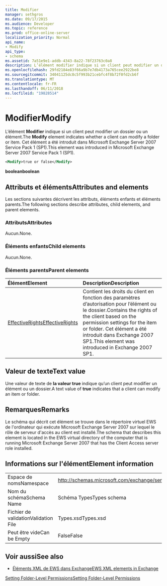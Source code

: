 ```yaml
---
title: Modifier
manager: sethgros
ms.date: 09/17/2015
ms.audience: Developer
ms.topic: reference
ms.prod: office-online-server
localization_priority: Normal
api_name:
- Modify
api_type:
- schema
ms.assetid: 7a51e9e1-addb-4343-8a22-78f23763c0a8
description: L’élément modifier indique si un client peut modifier un dossier ou un élément. Cet élément a été introduit dans Microsoft Exchange Server 2007 Service Pack 1 (SP1).
ms.openlocfilehash: 29fd2184e83f66a9b7e7db4173a765cee2922be8
ms.sourcegitcommit: 34041125dc8c5f993b21cebfc4f8b72f0fd2cb6f
ms.translationtype: MT
ms.contentlocale: fr-FR
ms.lasthandoff: 06/11/2018
ms.locfileid: "19828514"
---
```

# <a name="modify"></a><span data-ttu-id="18f67-104">Modifier</span><span class="sxs-lookup"><span data-stu-id="18f67-104">Modify</span></span>

<span data-ttu-id="18f67-105">L’élément **Modifier** indique si un client peut modifier un dossier ou un élément.</span><span class="sxs-lookup"><span data-stu-id="18f67-105">The **Modify** element indicates whether a client can modify a folder or item.</span></span> <span data-ttu-id="18f67-106">Cet élément a été introduit dans Microsoft Exchange Server 2007 Service Pack 1 (SP1).</span><span class="sxs-lookup"><span data-stu-id="18f67-106">This element was introduced in Microsoft Exchange Server 2007 Service Pack 1 (SP1).</span></span> 
  
```xml
<Modify>true or false</Modify>
```

 <span data-ttu-id="18f67-107">**boolean**</span><span class="sxs-lookup"><span data-stu-id="18f67-107">**boolean**</span></span>
## <a name="attributes-and-elements"></a><span data-ttu-id="18f67-108">Attributs et éléments</span><span class="sxs-lookup"><span data-stu-id="18f67-108">Attributes and elements</span></span>

<span data-ttu-id="18f67-109">Les sections suivantes décrivent les attributs, éléments enfants et éléments parents.</span><span class="sxs-lookup"><span data-stu-id="18f67-109">The following sections describe attributes, child elements, and parent elements.</span></span>
  
### <a name="attributes"></a><span data-ttu-id="18f67-110">Attributs</span><span class="sxs-lookup"><span data-stu-id="18f67-110">Attributes</span></span>

<span data-ttu-id="18f67-111">Aucun.</span><span class="sxs-lookup"><span data-stu-id="18f67-111">None.</span></span>
  
### <a name="child-elements"></a><span data-ttu-id="18f67-112">Éléments enfants</span><span class="sxs-lookup"><span data-stu-id="18f67-112">Child elements</span></span>

<span data-ttu-id="18f67-113">Aucun.</span><span class="sxs-lookup"><span data-stu-id="18f67-113">None.</span></span>
  
### <a name="parent-elements"></a><span data-ttu-id="18f67-114">Éléments parents</span><span class="sxs-lookup"><span data-stu-id="18f67-114">Parent elements</span></span>

|<span data-ttu-id="18f67-115">**Élément**</span><span class="sxs-lookup"><span data-stu-id="18f67-115">**Element**</span></span>|<span data-ttu-id="18f67-116">**Description**</span><span class="sxs-lookup"><span data-stu-id="18f67-116">**Description**</span></span>|
|:-----|:-----|
|[<span data-ttu-id="18f67-117">EffectiveRights</span><span class="sxs-lookup"><span data-stu-id="18f67-117">EffectiveRights</span></span>](effectiverights.md) <br/> |<span data-ttu-id="18f67-118">Contient les droits du client en fonction des paramètres d’autorisation pour l’élément ou le dossier.</span><span class="sxs-lookup"><span data-stu-id="18f67-118">Contains the rights of the client based on the permission settings for the item or folder.</span></span> <span data-ttu-id="18f67-119">Cet élément a été introduit dans Exchange 2007 SP1.</span><span class="sxs-lookup"><span data-stu-id="18f67-119">This element was introduced in Exchange 2007 SP1.</span></span>  <br/> |
   
## <a name="text-value"></a><span data-ttu-id="18f67-120">Valeur de texte</span><span class="sxs-lookup"><span data-stu-id="18f67-120">Text value</span></span>

<span data-ttu-id="18f67-121">Une valeur de texte de **la valeur true** indique qu’un client peut modifier un élément ou un dossier.</span><span class="sxs-lookup"><span data-stu-id="18f67-121">A text value of **true** indicates that a client can modify an item or folder.</span></span> 
  
## <a name="remarks"></a><span data-ttu-id="18f67-122">Remarques</span><span class="sxs-lookup"><span data-stu-id="18f67-122">Remarks</span></span>

<span data-ttu-id="18f67-123">Le schéma qui décrit cet élément se trouve dans le répertoire virtuel EWS de l'ordinateur qui exécute Microsoft Exchange Server 2007 sur lequel le rôle de serveur d'accès au client est installé.</span><span class="sxs-lookup"><span data-stu-id="18f67-123">The schema that describes this element is located in the EWS virtual directory of the computer that is running Microsoft Exchange Server 2007 that has the Client Access server role installed.</span></span>
  
## <a name="element-information"></a><span data-ttu-id="18f67-124">Informations sur l'élément</span><span class="sxs-lookup"><span data-stu-id="18f67-124">Element information</span></span>

|||
|:-----|:-----|
|<span data-ttu-id="18f67-125">Espace de noms</span><span class="sxs-lookup"><span data-stu-id="18f67-125">Namespace</span></span>  <br/> |http://schemas.microsoft.com/exchange/services/2006/types  <br/> |
|<span data-ttu-id="18f67-126">Nom du schéma</span><span class="sxs-lookup"><span data-stu-id="18f67-126">Schema Name</span></span>  <br/> |<span data-ttu-id="18f67-127">Schéma Types</span><span class="sxs-lookup"><span data-stu-id="18f67-127">Types schema</span></span>  <br/> |
|<span data-ttu-id="18f67-128">Fichier de validation</span><span class="sxs-lookup"><span data-stu-id="18f67-128">Validation File</span></span>  <br/> |<span data-ttu-id="18f67-129">Types.xsd</span><span class="sxs-lookup"><span data-stu-id="18f67-129">Types.xsd</span></span>  <br/> |
|<span data-ttu-id="18f67-130">Peut être vide</span><span class="sxs-lookup"><span data-stu-id="18f67-130">Can be Empty</span></span>  <br/> |<span data-ttu-id="18f67-131">False</span><span class="sxs-lookup"><span data-stu-id="18f67-131">False</span></span>  <br/> |
   
## <a name="see-also"></a><span data-ttu-id="18f67-132">Voir aussi</span><span class="sxs-lookup"><span data-stu-id="18f67-132">See also</span></span>



- [<span data-ttu-id="18f67-133">Éléments XML de EWS dans Exchange</span><span class="sxs-lookup"><span data-stu-id="18f67-133">EWS XML elements in Exchange</span></span>](ews-xml-elements-in-exchange.md)


[<span data-ttu-id="18f67-134">Setting Folder-Level Permissions</span><span class="sxs-lookup"><span data-stu-id="18f67-134">Setting Folder-Level Permissions</span></span>](http://msdn.microsoft.com/library/c7530e86-5112-401c-b10a-9c054ae59f07%28Office.15%29.aspx)

